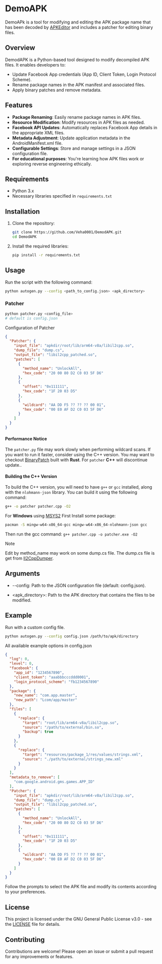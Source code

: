 # DemoAPK

DemoAPk is a tool for modifying and editing the APK package name that has been decoded by [APKEditor](https://github.com/REAndroid/APKEditor) and includes a patcher for editing binary files.

## Overview

DemodAPK is a Python-based tool designed to modify decompiled APK files. It enables developers to:

- Update Facebook App credentials (App ID, Client Token, Login Protocol Scheme).
- Rename package names in the APK manifest and associated files.
- Apply binary patches and remove metadata.

## Features

- **Package Renaming**: Easily rename package names in APK files.
- **Resource Modification**: Modify resources in APK files as needed.
- **Facebook API Updates**: Automatically replaces Facebook App details in the appropriate XML files.
- **Metadata Adjustment**: Update application metadata in the AndroidManifest.xml file.
- **Configurable Settings**: Store and manage settings in a JSON configuration file.
- **For educational purposes**: You're learning how APK files work or exploring reverse engineering ethically.

## Requirements

- Python 3.x
- Necessary libraries specified in `requirements.txt`

## Installation

1. Clone the repository:
   ```bash
   git clone https://github.com/Veha0001/DemodAPK.git
   cd DemodAPK
   ```
2. Install the required libraries:
   ```bash
   pip install -r requirements.txt
   ```

## Usage

Run the script with the following command:

```bash
python autogen.py --config <path_to_config.json> <apk_directory>
```

### Patcher

```bash
python patcher.py <config_file>
# default is config.json
```

Configuration of Patcher

```json
{
  "Patcher": {
    "input_file": "apkdir/root/lib/arm64-v8a/libil2cpp.so",
    "dump_file": "dump.cs",
    "output_file": "libil2cpp_patched.so",
    "patches": [
      {
        "method_name": "UnlockAll",
        "hex_code": "20 00 80 D2 C0 03 5F D6"
      },
      {
        "offset": "0x111111",
        "hex_code": "1F 20 03 D5"
      },
      {
        "wildcard": "AA DD F5 ?? ?? ?? 00 01",
        "hex_code": "00 E0 AF D2 C0 03 5F D6"
      }
    ]
  }
}
```

#### Performance Notice

The `patcher.py` file may work slowly when performing wildcard scans. If you want to run it faster, consider using the C++ version.
You may want to checkout [BinaryPatch](https://github.com/Veha0001/BinaryPatch) built with **Rust**. For `patcher` **C++** will discontinue update..

#### Building the C++ Version

To build the C++ version, you will need to have `g++` or `gcc` installed, along with the `nlohmann-json` library. You can build it using the following command:

```bash
g++ -o patcher patcher.cpp -O2
```

For **Windows** using [MSYS2](https://www.msys2.org/) First Install some package:

```bash
pacman -S mingw-w64-x86_64-gcc mingw-w64-x86_64-nlohmann-json gcc
```

Then run the gcc command: `g++ patcher.cpp -o patcher.exe -O2`

> [!NOTE]
> Edit by method_name may work on some dump.cs file.
> The dump.cs file is get from [Il2CppDumper](https://github.com/Perfare/Il2CppDumper).

## Arguments

- --config: Path to the JSON configuration file (default: config.json).

- <apk_directory>: Path to the APK directory that contains the files to be modified.

## Example

Run with a custom config file.

```bash
python autogen.py --config config.json /path/to/apk/directory
```

All available example options in config.json

```json
{
  "log": 0,
  "level": 0,
  "facebook": {
    "app_id": "1234567890",
    "client_token": "aaabbbcccddd0001",
    "login_protocol_scheme": "fb1234567890"
  },
  "package": {
    "new_name": "com.app.master",
    "new_path": "Lcom/app/master"
  },
  "files": [
    {
      "replace": {
        "target": "root/lib/arm64-v8a/libil2cpp.so",
        "source": "/path/to/external/bin.so",
        "backup": true
      }
    },
    {
      "replace": {
        "target": "resources/package_1/res/values/strings.xml",
        "source": "./path/to/external/strings_new.xml"
      }
    }
  ],
  "metadata_to_remove": [
    "com.google.android.gms.games.APP_ID"
  ],
  "Patcher": {
    "input_file": "apkdir/root/lib/arm64-v8a/libil2cpp.so",
    "dump_file": "dump.cs",
    "output_file": "libil2cpp_patched.so",
    "patches": [
      {
        "method_name": "UnlockAll",
        "hex_code": "20 00 80 D2 C0 03 5F D6"
      },
      {
        "offset": "0x111111",
        "hex_code": "1F 20 03 D5"
      },
      {
        "wildcard": "AA DD F5 ?? ?? ?? 00 01",
        "hex_code": "00 E0 AF D2 C0 03 5F D6"
      }
    ]
  }
}
```

Follow the prompts to select the APK file and modify its contents according to your preferences.

## License

This project is licensed under the GNU General Public License v3.0 - see the [LICENSE](LICENSE) file for details.

## Contributing

Contributions are welcome! Please open an issue or submit a pull request for any improvements or features.

<!--
## Acknowledgements

- Thanks to all contributors and open-source projects that made this tool possible.
-->
